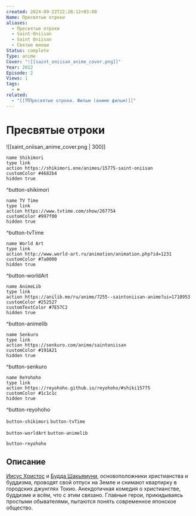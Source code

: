 ```yaml
---
created: 2024-09-22T22:28:12+03:00
Name: Пресвятые отроки
aliases:
  - Пресвятые отроки
  - Saint☆Oniisan
  - Saint Oniisan
  - Святые юноши
Status: complete
Type: anime
Cover: "![[saint_oniisan_anime_cover.png]]"
Year: 2012
Episode: 2
Views: 1
tags:
  - ❤
related:
  - "[[⛩️Пресвятые отроки. Фильм (аниме фильм)]]"
---
```


# Пресвятые отроки

![[saint_oniisan_anime_cover.png | 300]]

```button
name Shikimori
type link
action https://shikimori.one/animes/15775-saint-oniisan
customColor #4682b4
hidden true
```
^button-shikimori

```button
name TV Time
type link
action https://www.tvtime.com/show/267754
customColor #997f00
hidden true
```
^button-tvTime

```button
name World Art
type link
action http://www.world-art.ru/animation/animation.php?id=1231
customColor #7a0000
hidden true
```
^button-worldArt

```button
name AnimeLib
type link
action https://anilib.me/ru/anime/7255--saintoniisan-anime?ui=1710953
customColor #252527
customTextColor #7E57C2
hidden true
```
^button-animelib

```button
name Senkuro
type link
action https://senkuro.com/anime/saintoniisan
customColor #191A21
hidden true
```
^button-senkuro

```button
name ReYohoho
type link
action https://reyohoho.github.io/reyohoho/#shiki15775
customColor #1c1c1c
hidden true
```
^button-reyohoho



`button-shikimori` `button-tvTime`

`button-worldArt` `button-animelib`

`button-reyohoho`

## Описание

[Иисус Христос](https://shikimori.one/characters/15560-jesus) и [Будда Шакьямуни](https://shikimori.one/characters/15562-buddha), основоположники христианства и буддизма, проводят свой отпуск на Земле и снимают квартирку в городских джунглях Токио. Анекдотичная комедия о христианстве, буддизме и всём, что с этим связано. Главные герои, прикидываясь простыми обывателями, пытаются понять современное японское общество.
